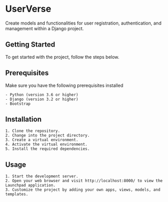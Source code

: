# UserVerse
Create models and functionalities for user registration, authentication, and management within a Django project.

## Getting Started
To get started with the project, follow the steps below.

## Prerequisites
Make sure you have the following prerequisites installed

    - Python (version 3.6 or higher)
    - Django (version 3.2 or higher)
    - Bootstrap

## Installation
    1. Clone the repository.
    2. Change into the project directory.
    3. Create a virtual environment.
    4. Activate the virtual environment.
    5. Install the required dependencies.

## Usage
    1. Start the development server.
    2. Open your web browser and visit http://localhost:8000/ to view the Launchpad application.
    3. Customize the project by adding your own apps, views, models, and templates.
